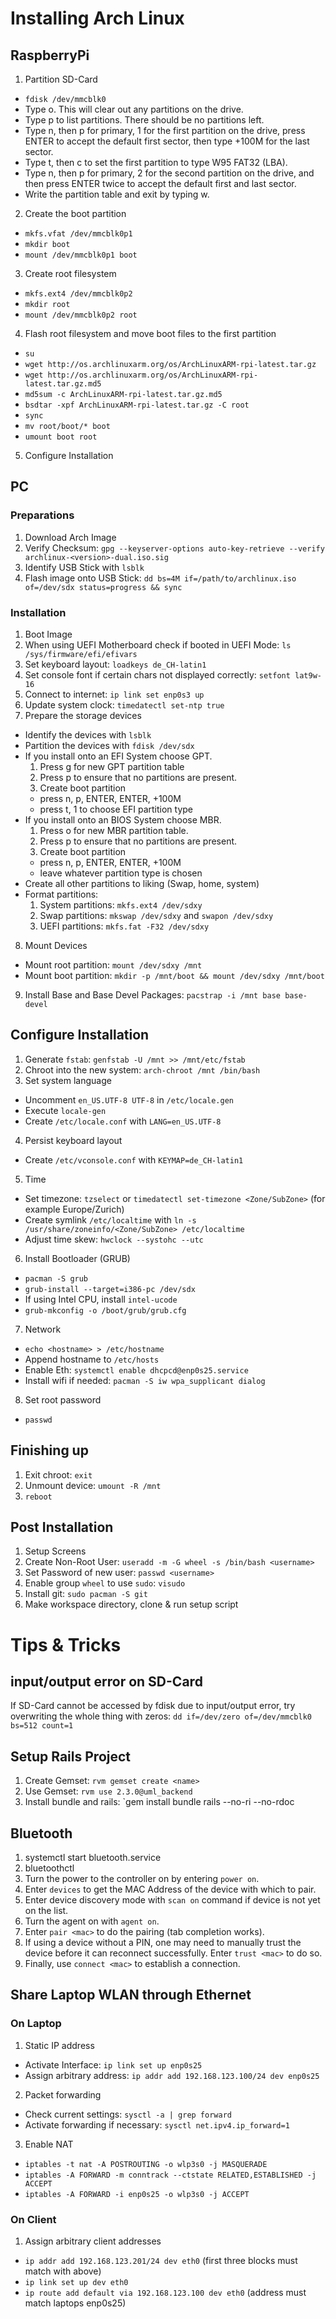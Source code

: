 # Installing Arch Linux

## RaspberryPi
1. Partition SD-Card
  * `fdisk /dev/mmcblk0`
  * Type o. This will clear out any partitions on the drive.
  * Type p to list partitions. There should be no partitions left.
  * Type n, then p for primary, 1 for the first partition on the drive, press ENTER to accept the default first sector, then type +100M for the last sector.
  * Type t, then c to set the first partition to type W95 FAT32 (LBA).
  * Type n, then p for primary, 2 for the second partition on the drive, and then press ENTER twice to accept the default first and last sector.
  * Write the partition table and exit by typing w.
2. Create the boot partition
  * `mkfs.vfat /dev/mmcblk0p1`
  * `mkdir boot`
  * `mount /dev/mmcblk0p1 boot`
3. Create root filesystem
  * `mkfs.ext4 /dev/mmcblk0p2`
  * `mkdir root`
  * `mount /dev/mmcblk0p2 root`
4. Flash root filesystem and move boot files to the first partition
  * `su`
  * `wget http://os.archlinuxarm.org/os/ArchLinuxARM-rpi-latest.tar.gz`
  * `wget http://os.archlinuxarm.org/os/ArchLinuxARM-rpi-latest.tar.gz.md5`
  * `md5sum -c ArchLinuxARM-rpi-latest.tar.gz.md5`
  * `bsdtar -xpf ArchLinuxARM-rpi-latest.tar.gz -C root`
  * `sync`
  * `mv root/boot/* boot`
  * `umount boot root`
5. Configure Installation

## PC
### Preparations
1. Download Arch Image
2. Verify Checksum: `gpg --keyserver-options auto-key-retrieve --verify archlinux-<version>-dual.iso.sig`
3. Identify USB Stick with `lsblk`
4. Flash image onto USB Stick: `dd bs=4M if=/path/to/archlinux.iso of=/dev/sdx status=progress && sync`

### Installation
1. Boot Image
2. When using UEFI Motherboard check if booted in UEFI Mode: `ls /sys/firmware/efi/efivars`
3. Set keyboard layout: `loadkeys de_CH-latin1`
4. Set console font if certain chars not displayed correctly: `setfont lat9w-16`
5. Connect to internet: `ip link set enp0s3 up`
6. Update system clock: `timedatectl set-ntp true`
7. Prepare the storage devices
  * Identify the devices with `lsblk`
  * Partition the devices with `fdisk /dev/sdx`
  * If you install onto an EFI System choose GPT.
    1. Press g for new GPT partition table
    2. Press p to ensure that no partitions are present.
    3. Create boot partition
      * press n, p, ENTER, ENTER, +100M
      * press t, 1 to choose EFI partition type
  * If you install onto an BIOS System choose MBR.
    1. Press o for new MBR partition table.
    2. Press p to ensure that no partitions are present.
    3. Create boot partition
      * press n, p, ENTER, ENTER, +100M
      * leave whatever partition type is chosen
  * Create all other partitions to liking (Swap, home, system)
  * Format partitions:
    1. System partitions: `mkfs.ext4 /dev/sdxy`
    2. Swap partitions: `mkswap /dev/sdxy` and `swapon /dev/sdxy`
    3. UEFI partitions: `mkfs.fat -F32 /dev/sdxy`
8. Mount Devices
  * Mount root partition: `mount /dev/sdxy /mnt`
  * Mount boot partition: `mkdir -p /mnt/boot && mount /dev/sdxy /mnt/boot`
9. Install Base and Base Devel Packages: `pacstrap -i /mnt base base-devel`

## Configure Installation
1. Generate `fstab`: `genfstab -U /mnt >> /mnt/etc/fstab`
2. Chroot into the new system: `arch-chroot /mnt /bin/bash`
3. Set system language
  * Uncomment `en_US.UTF-8 UTF-8` in `/etc/locale.gen`
  * Execute `locale-gen`
  * Create `/etc/locale.conf` with `LANG=en_US.UTF-8`
4. Persist keyboard layout
  * Create `/etc/vconsole.conf` with `KEYMAP=de_CH-latin1`
5. Time
  * Set timezone: `tzselect` or `timedatectl set-timezone <Zone/SubZone>` (for example Europe/Zurich)
  * Create symlink `/etc/localtime` with `ln -s /usr/share/zoneinfo/<Zone/SubZone> /etc/localtime`
  * Adjust time skew: `hwclock --systohc --utc`
6. Install Bootloader (GRUB)
  * `pacman -S grub`
  * `grub-install --target=i386-pc /dev/sdx`
  * If using Intel CPU, install `intel-ucode`
  * `grub-mkconfig -o /boot/grub/grub.cfg`
7. Network
  * `echo <hostname> > /etc/hostname`
  * Append hostname to `/etc/hosts`
  * Enable Eth: `systemctl enable dhcpcd@enp0s25.service`
  * Install wifi if needed: `pacman -S iw wpa_supplicant dialog`
8. Set root password
  * `passwd`

## Finishing up
1. Exit chroot: `exit`
2. Unmount device: `umount -R /mnt`
3. `reboot`

## Post Installation
1. Setup Screens
2. Create Non-Root User: `useradd -m -G wheel -s /bin/bash <username>`
3. Set Password of new user: `passwd <username>`
4. Enable group `wheel` to use `sudo`: `visudo`
5. Install git: `sudo pacman -S git`
6. Make workspace directory, clone & run setup script

# Tips & Tricks

## input/output error on SD-Card
If SD-Card cannot be accessed by fdisk due to input/output error, try overwriting the whole thing with zeros:
`dd if=/dev/zero of=/dev/mmcblk0 bs=512 count=1`

## Setup Rails Project
1. Create Gemset: `rvm gemset create <name>`
2. Use Gemset: `rvm use 2.3.0@uml_backend`
3. Install bundle and rails: `gem install bundle rails --no-ri --no-rdoc

## Bluetooth
1. systemctl start bluetooth.service
2. bluetoothctl
3. Turn the power to the controller on by entering `power on`.
4. Enter `devices` to get the MAC Address of the device with which to pair.
5. Enter device discovery mode with `scan on` command if device is not yet on the list.
6. Turn the agent on with `agent on`.
7. Enter `pair <mac>` to do the pairing (tab completion works).
8. If using a device without a PIN, one may need to manually trust the device before it can reconnect successfully. Enter `trust <mac>` to do so.
9. Finally, use `connect <mac>` to establish a connection.

## Share Laptop WLAN through Ethernet

### On Laptop
1. Static IP address
  * Activate Interface: `ip link set up enp0s25`
  * Assign arbitrary address: `ip addr add 192.168.123.100/24 dev enp0s25`
2. Packet forwarding
  * Check current settings: `sysctl -a | grep forward`
  * Activate forwarding if necessary: `sysctl net.ipv4.ip_forward=1`
3. Enable NAT
  * `iptables -t nat -A POSTROUTING -o wlp3s0 -j MASQUERADE`
  * `iptables -A FORWARD -m conntrack --ctstate RELATED,ESTABLISHED -j ACCEPT`
  * `iptables -A FORWARD -i enp0s25 -o wlp3s0 -j ACCEPT`

### On Client
1. Assign arbitrary client addresses
  * `ip addr add 192.168.123.201/24 dev eth0` (first three blocks must match with above)
  * `ip link set up dev eth0`
  * `ip route add default via 192.168.123.100 dev eth0` (address must match laptops enp0s25)
